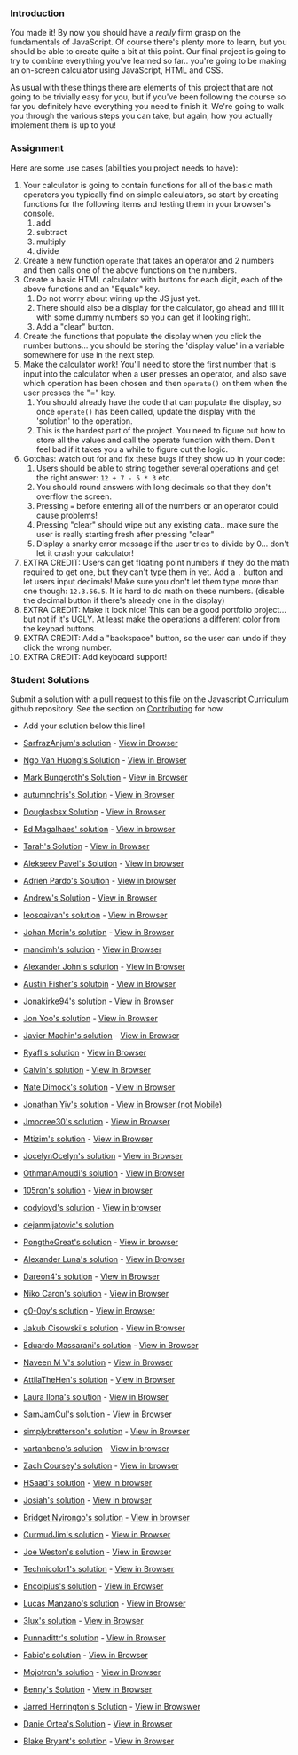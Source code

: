 ### Introduction
You made it! By now you should have a _really_ firm grasp on the fundamentals of JavaScript.  Of course there's plenty more to learn, but you should be able to create quite a bit at this point.  Our final project is going to try to combine everything you've learned so far.. you're going to be making an on-screen calculator using JavaScript, HTML and CSS.

As usual with these things there are elements of this project that are not going to be trivially easy for you, but if you've been following the course so far you definitely have everything you need to finish it.  We're going to walk you through the various steps you can take, but again, how you actually implement them is up to you!


### Assignment

<div class="lesson-content__panel" markdown="1">
Here are some use cases (abilities you project needs to have):

1. Your calculator is going to contain functions for all of the basic math operators you typically find on simple calculators, so start by creating functions for the following items and testing them in your browser's console.
   1. add
   2. subtract
   3. multiply
   4. divide
2. Create a new function `operate` that takes an operator and 2 numbers and then calls one of the above functions on the numbers.
3. Create a basic HTML calculator with buttons for each digit, each of the above functions and an "Equals" key.
   1. Do not worry about wiring up the JS just yet.
   2. There should also be a display for the calculator, go ahead and fill it with some dummy numbers so you can get it looking right.
   3. Add a "clear" button.
4. Create the functions that populate the display when you click the number buttons... you should be storing the 'display value' in a variable somewhere for use in the next step.
5. Make the calculator work! You'll need to store the first number that is input into the calculator when a user presses an operator, and also save which operation has been chosen and then `operate()` on them when the user presses the "=" key.
   1. You should already have the code that can populate the display, so once `operate()` has been called, update the display with the 'solution' to the operation.
   2. This is the hardest part of the project.  You need to figure out how to store all the values and call the operate function with them.  Don't feel bad if it takes you a while to figure out the logic.
6. Gotchas: watch out for and fix these bugs if they show up in your code:
   1. Users should be able to string together several operations and get the right answer: `12 + 7 - 5 * 3` etc.
   2. You should round answers with long decimals so that they don't overflow the screen.
   2. Pressing `=` before entering all of the numbers or an operator could cause problems!
   3. Pressing "clear" should wipe out any existing data.. make sure the user is really starting fresh after pressing "clear"
   4. Display a snarky error message if the user tries to divide by 0... don't let it crash your calculator!
7. EXTRA CREDIT: Users can get floating point numbers if they do the math required to get one, but they can't type them in yet.  Add a `.` button and let users input decimals!  Make sure you don't let them type more than one though: `12.3.56.5`. It is hard to do math on these numbers. \(disable the decimal button if there's already one in the display\)
8. EXTRA CREDIT: Make it look nice!  This can be a good portfolio project... but not if it's UGLY.  At least make the  operations a different color from the keypad buttons.
9. EXTRA CREDIT: Add a "backspace" button, so the user can undo if they click the wrong number.
10. EXTRA CREDIT: Add keyboard support!
</div>

### Student Solutions
Submit a solution with a pull request to this [file](https://github.com/TheOdinProject/javascript_curriculum/blob/master/JS101/final-project.md) on the Javascript Curriculum github repository. See the section on [Contributing](http://github.com/TheOdinProject/curriculum/blob/master/contributing.md) for how.

- Add your solution below this line!
- [SarfrazAnjum's solution](https://github.com/SarfrazAnjum/TOP_Etch-A-Sketch) - [View in Browser](https://sarfrazanjum.github.io/TOP_Etch-A-Sketch/)
- [Ngo Van Huong's Solution](https://github.com/ngovanhuong94/calculator) - [View in Browser](https://ngovanhuong94.github.io/calculator/)
- [Mark Bungeroth's Solution](https://github.com/mbungeroth/calculator) - [View in Browser](https://mbungeroth.github.io/calculator/)
- [autumnchris's Solution](https://github.com/autumnchris/calculator) - [View in Browser](https://autumnchris.github.io/calculator)
- [Douglasbsx Solution](https://github.com/douglasbsx/calculator) - [View in Browser](https://douglasbsx.github.io/calculator/)
- [Ed Magalhaes' solution](https://github.com/EdMagal/TOPcalculator) - [View in browser](https://rawgit.com/EdMagal/TOPcalculator/master/index.html)
- [Tarah's Solution](https://github.com/ErraticCreation/web-calculator) - [View in Browser](https://erraticcreation.github.io/web-calculator/)
- [Alekseev Pavel's Solution](https://github.com/RukkiesMan/calculator) - [View in browser](https://rukkiesman.github.io/calculator/)
- [Adrien Pardo's Solution](https://github.com/Shieboo/calculator) - [View in browser](https://shieboo.github.io/calculator/)
- [Andrew's Solution](https://github.com/andrewr224/calculator) - [View in Browser](https://andrewr224.github.io/calculator/)
- [leosoaivan's solution](https://github.com/leosoaivan/js-calculator) - [View in Browser](http://leosoaivan.com/js-calculator/)
- [Johan Morin's solution](https://github.com/MorrisMalone/Calculator) - [View in Browser](https://morrismalone.github.io/Calculator/)
- [mandimh's solution](https://github.com/mandimh/calculator) - [View in Browser](https://mandimh.github.io/calculator/)
- [Alexander John's solution](https://github.com/alexander-john/project-calculator) - [View in Browser](https://alexander-john.github.io/project-calculator/)
- [Austin Fisher's solutoin](https://github.com/Austin2016/myCalculator-) - [View in Browser](https://austin2016.github.io/myCalculator-)
- [Jonakirke94's solution](https://github.com/jonakirke94/JSCalculator) - [View in Browser](https://jonakirke94.github.io/JSCalculator/)
- [Jon Yoo's solution](https://github.com/jonyoowa/web_calculator) - [View in Browser](https://jonyoowa.github.io/web_calculator)
- [Javier Machin's solution](https://github.com/Javier-Machin/Calculator) - [View in Browser](https://javier-machin.github.io/Calculator/)
- [Ryafl's solution](https://github.com/ryafl/calculator-project) - [View in Browser](https://ryafl.github.io/calculator-project/)
- [Calvin's solution](https://github.com/Calyeefornia/Calculator) - [View in Browser](https://calyeefornia.github.io/Calculator/)
- [Nate Dimock's solution](https://github.com/Flakari/calculator) - [View in Browser](https://flakari.github.io/calculator/)

- [Jonathan Yiv's solution](https://github.com/JonathanYiv/calculator) - [View in Browser (not Mobile)](https://github.com/JonathanYiv/calculator)
- [Jmooree30's solution](https://github.com/jmooree30/calculator) - [View in Browser](https://jmooree30.github.io/calculator/)
- [Mtizim's solution](https://github.com/mtizim/odin_projects/tree/master/calculator) - [View in Browser](https://mtizim.github.io/odin_projects/calculator.html)
- [JocelynOcelyn's solution](https://github.com/jocelynocelyn/calculator) - [View in Browser](https://jocelynocelyn.github.io/calculator/)
- [OthmanAmoudi's solution](https://github.com/OthmanAmoudi/javascript-calculator) - [View in Browser](https://codepen.io/theweeknd/full/GMNdGb/)
- [105ron's solution](https://github.com/105ron/calculator) - [View in browser](https://105ron.github.io/calculator/)
- [codyloyd's solution](https://github.com/codyloyd/odin-calculator) - [View in browser](http://codyloyd.com/odin-calculator/)
- [dejanmijatovic's solution](https://github.com/Anhatel/calculator-project)
- [PongtheGreat's solution](https://github.com/PongtheGreat/simple_calculator) - [View in browser](https://pongthegreat.github.io/simple_calculator/)
- [Alexander Luna's solution](https://github.com/Mycroft1891/my-odin-project/tree/master/web-development-101/calculator) - [View in Browser](https://mycroft1891.github.io/my-odin-project/web-development-101/calculator/index.html)
- [Dareon4's solution](https://github.com/Dareon4/calculator) - [View in Browser](https://dareon4.github.io/calculator/)
- [Niko Caron's solution](https://github.com/ncaron/react-calculator) - [View in Browser](https://ncaron.github.io/react-calculator/)
- [g0-0py's solution](https://github.com/g0-0py/Simple-Calculator) - [View in Browser](https://g0-0py.github.io/Simple-Calculator/)
- [Jakub Cisowski's solution](https://github.com/arashin1337/calculator) - [View in Browser](https://arashin1337.github.io/calculator/)
- [Eduardo Massarani's solution](https://github.com/edmassarani/the-odin-project/tree/master/projects/calculator) - [View in Browser](https://edmassarani.github.io/the-odin-project/projects/calculator/)
- [Naveen M V's solution](https://github.com/naveencode/calculator) - [View in Browser](https://naveencode.github.io/calculator/)
- [AttilaTheHen's solution](https://github.com/AttilaTheHen/calculator) - [View in Browser](https://attilathehen.github.io/calculator/)
- [Laura Ilona's solution](https://github.com/laurailona/calculator) - [View in Browser](https://laurailona.github.io/calculator/)
- [SamJamCul's solution](https://github.com/SamJamCul/calculator) - [View in Browser](https://samjamcul.github.io/calculator/)
- [simplybretterson's solution](https://github.com/simplybretterson/calculator) - [View in Browser](https://simplybretterson.github.io/calculator/)
- [vartanbeno's solution](https://github.com/vartanbeno/calculator) - [View in browser](https://vartanbeno.github.io/calculator/)
- [Zach Coursey's solution](https://github.com/zcoursey22/calculator) - [View in browser](https://zcoursey22.github.io/calculator/)
- [HSaad's solution](https://github.com/HSaad/calculator) - [View in browser](https://hsaad.github.io/calculator/)
- [Josiah's solution](https://github.com/jdonor/calculator) - [View in browser](https://jdonor.github.io/calculator/)
- [Bridget Nyirongo's solution](https://github.com/Bridget12/basiccalculculator) - [View in browser](https://bridget12.github.io/basiccalculculator/)
- [CurmudJim's solution](https://github.com/CurmudJim/JS_Calculator) - [View in Browser](https://curmudjim.github.io/JS_Calculator/)
- [Joe Weston's solution](https://github.com/joeeeeeeeeeeeee/project-calculator) - [View in Browser](https://joeeeeeeeeeeeee.github.io/project-calculator/)
- [Technicolor1's solution](https://github.com/technicolor1/simpleCalculator) - [View in Browser](https://technicolor1.github.io/simpleCalculator/)
- [Encolpius's solution](https://github.com/Encolpius/calculator) - [View in Browser](https://encolpius.github.io/calculator/)
- [Lucas Manzano's solution](https://github.com/lucasmfarias1/calculator) - [View in Browser](https://lucasmfarias1.github.io/calculator/)
- [3lux's solution](https://github.com/3lux/js-calculator) - [View in Browser](https://3lux.github.io/js-calculator/)
- [Punnadittr's solution](https://github.com/punnadittr/calculator) - [View in Browser](https://punnadittr.github.io/calculator/)
- [Fabio's solution](https://github.com/ffabiorj/calculator) - [View in Browser](https://cdn.rawgit.com/ffabiorj/calculator/c359c53b/index.html)
- [Mojotron's solution](https://github.com/mojotron/simple-calculator) - [View in Browser](https://mojotron.github.io/simple-calculator/)
- [Benny's Solution](https://deckins.github.io/Calculator/) - [View in Browser](https://deckins.github.io/Calculator/)
- [Jarred Herrington's Solution](https://github.com/Herringtonjc/calculator) - [View in Browswer](https://herringtonjc.github.io/calculator/)
- [Danie Ortea's Solution](https://github.com/D-Ortea/calculator) - [View in Browser](https://d-ortea.github.io/calculator/)
- [Blake Bryant's solution](https://github.com/Balake/calculator) - [View in Browser](https://balake.github.io/calculator/)
